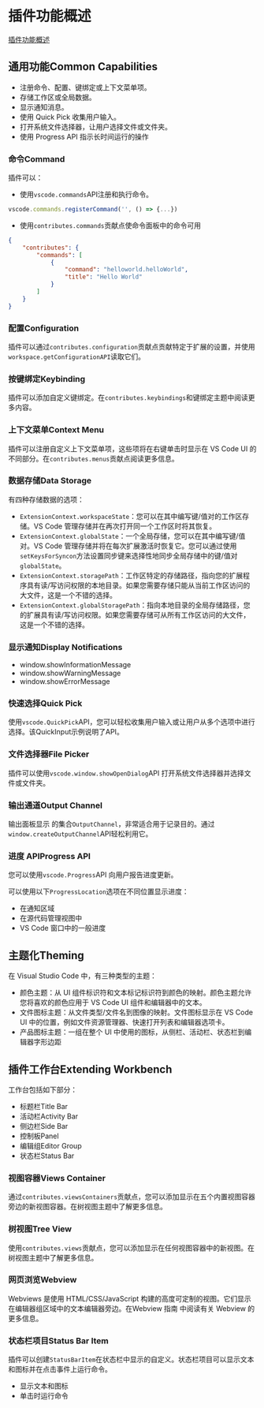 # 插件功能概述

[插件功能概述](https://code.visualstudio.com/api/extension-capabilities/overview)

## 通用功能Common Capabilities

- 注册命令、配置、键绑定或上下文菜单项。
- 存储工作区或全局数据。
- 显示通知消息。
- 使用 Quick Pick 收集用户输入。
- 打开系统文件选择器，让用户选择文件或文件夹。
- 使用 Progress API 指示长时间运行的操作

### 命令Command

插件可以：

- 使用`vscode.commands`API注册和执行命令。

```js
vscode.commands.registerCommand('', () => {...})
```

- 使用`contributes.commands`贡献点使命令面板中的命令可用

```json
{
    "contributes": {
		"commands": [
			{
				"command": "helloworld.helloWorld",
				"title": "Hello World"
			}
		]
	}
}
```

### 配置Configuration

插件可以通过`contributes.configuration`贡献点贡献特定于扩展的设置，并使用`workspace.getConfigurationAPI`读取它们。

### 按键绑定Keybinding

插件可以添加自定义键绑定。在`contributes.keybindings`和键绑定主题中阅读更多内容。

### 上下文菜单Context Menu

插件可以注册自定义上下文菜单项，这些项将在右键单击时显示在 VS Code UI 的不同部分。在`contributes.menus`贡献点阅读更多信息。

### 数据存储Data Storage

有四种存储数据的选项：

- `ExtensionContext.workspaceState`：您可以在其中编写键/值对的工作区存储。VS Code 管理存储并在再次打开同一个工作区时将其恢复。
- `ExtensionContext.globalState`：一个全局存储，您可以在其中编写键/值对。VS Code 管理存储并将在每次扩展激活时恢复它。您可以通过使用`setKeysForSyncon`方法设置同步键来选择性地同步全局存储中的键/值对`globalState`。
- `ExtensionContext.storagePath`：工作区特定的存储路径，指向您的扩展程序具有读/写访问权限的本地目录。如果您需要存储只能从当前工作区访问的大文件，这是一个不错的选择。
- `ExtensionContext.globalStoragePath`：指向本地目录的全局存储路径，您的扩展具有读/写访问权限。如果您需要存储可从所有工作区访问的大文件，这是一个不错的选择。

### 显示通知Display Notifications

- window.showInformationMessage
- window.showWarningMessage
- window.showErrorMessage

### 快速选择Quick Pick

使用`vscode.QuickPick`API，您可以轻松收集用户输入或让用户从多个选项中进行选择。该QuickInput示例说明了API。

### 文件选择器File Picker

插件可以使用`vscode.window.showOpenDialog`API 打开系统文件选择器并选择文件或文件夹。

### 输出通道Output Channel

输出面板显示 的集合`OutputChannel`，非常适合用于记录目的。通过`window.createOutputChannel`API轻松利用它。

### 进度 APIProgress API

您可以使用`vscode.Progress`API 向用户报告进度更新。

可以使用以下`ProgressLocation`选项在不同位置显示进度：

- 在通知区域
- 在源代码管理视图中
- VS Code 窗口中的一般进度

## 主题化Theming

在 Visual Studio Code 中，有三种类型的主题：

- 颜色主题：从 UI 组件标识符和文本标记标识符到颜色的映射。颜色主题允许您将喜欢的颜色应用于 VS Code UI 组件和编辑器中的文本。
- 文件图标主题：从文件类型/文件名到图像的映射。文件图标显示在 VS Code UI 中的位置，例如文件资源管理器、快速打开列表和编辑器选项卡。
- 产品图标主题：一组在整个 UI 中使用的图标，从侧栏、活动栏、状态栏到编辑器字形边距

## 插件工作台Extending Workbench

工作台包括如下部分：

- 标题栏Title Bar
- 活动栏Activity Bar
- 侧边栏Side Bar
- 控制板Panel
- 编辑组Editor Group
- 状态栏Status Bar

### 视图容器Views Container

通过`contributes.viewsContainers`贡献点，您可以添加显示在五个内置视图容器旁边的新视图容器。在树视图主题中了解更多信息。

### 树视图Tree View
使用`contributes.views`贡献点，您可以添加显示在任何视图容器中的新视图。在树视图主题中了解更多信息。

### 网页浏览Webview

Webviews 是使用 HTML/CSS/JavaScript 构建的高度可定制的视图。它们显示在编辑器组区域中的文本编辑器旁边。在Webview 指南 中阅读有关 Webview 的更多信息。

### 状态栏项目Status Bar Item

插件可以创建`StatusBarItem`在状态栏中显示的自定义。状态栏项目可以显示文本和图标并在点击事件上运行命令。

- 显示文本和图标
- 单击时运行命令